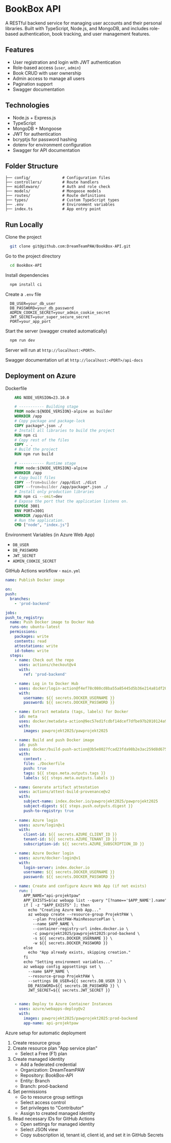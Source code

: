 
# BookBox API

A RESTful backend service for managing user accounts and their personal libraries. Built with TypeScript, Node.js, and MongoDB, and includes role-based authentication, book tracking, and user management features.


## Features

- User registration and login with JWT authentication
- Role-based access (`user`, `admin`)
- Book CRUD with user ownership
- Admin access to manage all users
- Pagination support
- Swagger documentation


## Technologies

- Node.js + Express.js
- TypeScript
- MongoDB + Mongoose
- JWT for authentication
- bcryptjs for password hashing
- dotenv for environment configuration
- Swagger for API documentation


## Folder Structure

```
├── config/              # Configuration files
├── controllers/         # Route handlers
├── middleware/          # Auth and role check
├── models/              # Mongoose models
├── routes/              # Route definitions
├── types/               # Custom TypeScript types
├── .env                 # Environment variables
├── index.ts             # App entry point

```
## Run Locally

Clone the project

```bash
  git clone git@github.com:DreamTeamPAW/BookBox-API.git
```

Go to the project directory

```bash
  cd BookBox-API
```

Install dependencies

```bash
  npm install ci
```

Create a `.env` file

```env
  DB_USER=your_db_user
  DB_PASSWORD=your_db_password
  ADMIN_COOKIE_SECRET=your_admin_cookie_secret
  JWT_SECRET=your_super_secure_secret
  PORT=your_app_port

```

Start the server (swagger created automatically) 

```bash
  npm run dev
```
Server will run at `http://localhost:<PORT>`.

Swagger documentation url at `http://localhost:<PORT>/api-docs`


## Deployment on Azure

Dockerfile

```Dockerfile
    ARG NODE_VERSION=23.10.0

    # ----------- Building stage
    FROM node:${NODE_VERSION}-alpine as builder
    WORKDIR /app
    # Copy package and package-lock
    COPY package*.json ./
    # Install all libraries to build the project 
    RUN npm ci
    # Copy rest of the files
    COPY . .
    # Build the project
    RUN npm run build 

    # ----------- Runtime stage
    FROM node:${NODE_VERSION}-alpine
    WORKDIR /app
    # Copy built files
    COPY --from=builder /app/dist ./dist
    COPY --from=builder /app/package*.json ./
    # Install only production libraries
    RUN npm ci --omit=dev
    # Expose the port that the application listens on.
    EXPOSE 3001
    ENV PORT=3001
    WORKDIR /app/dist
    # Run the application.
    CMD ["node", "index.js"]
```

 Environment Variables (in Azure Web App)

 - `DB_USER`
 - `DB_PASSWORD`
 - `JWT_SECRET`
 - `ADMIN_COOKIE_SECRET`

 GitHub Actions workflow - `main.yml`

 ```yaml
name: Publish Docker image

on:
 push:
   branches:
     - 'prod-backend'

jobs:
 push_to_registry:
   name: Push Docker image to Docker Hub
   runs-on: ubuntu-latest
   permissions:
     packages: write
     contents: read
     attestations: write
     id-token: write
   steps:
     - name: Check out the repo
       uses: actions/checkout@v4
       with:
         ref: 'prod-backend'

     - name: Log in to Docker Hub
       uses: docker/login-action@f4ef78c080cd8ba55a85445d5b36e214a81df20a
       with:
         username: ${{ secrets.DOCKER_USERNAME }}
         password: ${{ secrets.DOCKER_PASSWORD }}

     - name: Extract metadata (tags, labels) for Docker
       id: meta
       uses: docker/metadata-action@9ec57ed1fcdbf14dcef7dfbe97b2010124a938b7
       with:
         images: pawprojekt2025/pawprojekt2025

     - name: Build and push Docker image
       id: push
       uses: docker/build-push-action@3b5e8027fcad23fda98b2e3ac259d8d67585f671
       with:
         context: .
         file: ./Dockerfile
         push: true
         tags: ${{ steps.meta.outputs.tags }}
         labels: ${{ steps.meta.outputs.labels }}

     - name: Generate artifact attestation
       uses: actions/attest-build-provenance@v2
       with:
         subject-name: index.docker.io/pawprojekt2025/pawprojekt2025
         subject-digest: ${{ steps.push.outputs.digest }}
         push-to-registry: true
     
     - name: Azure login
       uses: azure/login@v1
       with:
         client-id: ${{ secrets.AZURE_CLIENT_ID }}
         tenant-id: ${{ secrets.AZURE_TENANT_ID }}
         subscription-id: ${{ secrets.AZURE_SUBSCRIPTION_ID }}

     - name: Azure Docker login
       uses: azure/docker-login@v1
       with:
         login-server: index.docker.io
         username: ${{ secrets.DOCKER_USERNAME }}
         password: ${{ secrets.DOCKER_PASSWORD }}

     - name: Create and configure Azure Web App (if not exists)
       run: |
         APP_NAME="api-projektpaw"
         APP_EXISTS=$(az webapp list --query "[?name=='$APP_NAME'].name" -o tsv)
         if [ -z "$APP_EXISTS" ]; then
           echo "Creating Azure Web App..."
           az webapp create --resource-group ProjektPAW \
             --plan ProjektPAW-MainResourcePlan \
             --name $APP_NAME \
             --container-registry-url index.docker.io \
             -c pawprojekt2025/pawprojekt2025:prod-backend \
             -s ${{ secrets.DOCKER_USERNAME }} \
             -w ${{ secrets.DOCKER_PASSWORD }}
         else
           echo "App already exists, skipping creation."
         fi
         echo "Setting environment variables..."
         az webapp config appsettings set \
           --name $APP_NAME \
           --resource-group ProjektPAW \
           --settings DB_USER=${{ secrets.DB_USER }} \
           DB_PASSWORD=${{ secrets.DB_PASSWORD }} \
           JWT_SECRET=${{ secrets.JWT_SECRET }}


     - name: Deploy to Azure Container Instances
       uses: azure/webapps-deploy@v2
       with:
         images: pawprojekt2025/pawprojekt2025:prod-backend
         app-name: api-projektpaw

 ```

 Azure setup for automatic deployment

 1. Create resource group
 2. Create resource plan "App service plan"
    - Select a Free (F1) plan
 3. Create managed identity
    - Add a federated credential
    - Organization: DreamTeamPAW
    - Repository: BookBox-API
    - Entity: Branch
    - Branch: prod-backend
 4. Set permissions
    - Go to resource group settings
    - Select access control
    - Set privileges to "Contributor"
    - Assign to created managed identity
5. Read necessary IDs for GitHub Actions
    - Open settings for managed identity
    - Select JSON view
    - Copy subscription id, tenant id, client id, and set it in GitHub Secrets